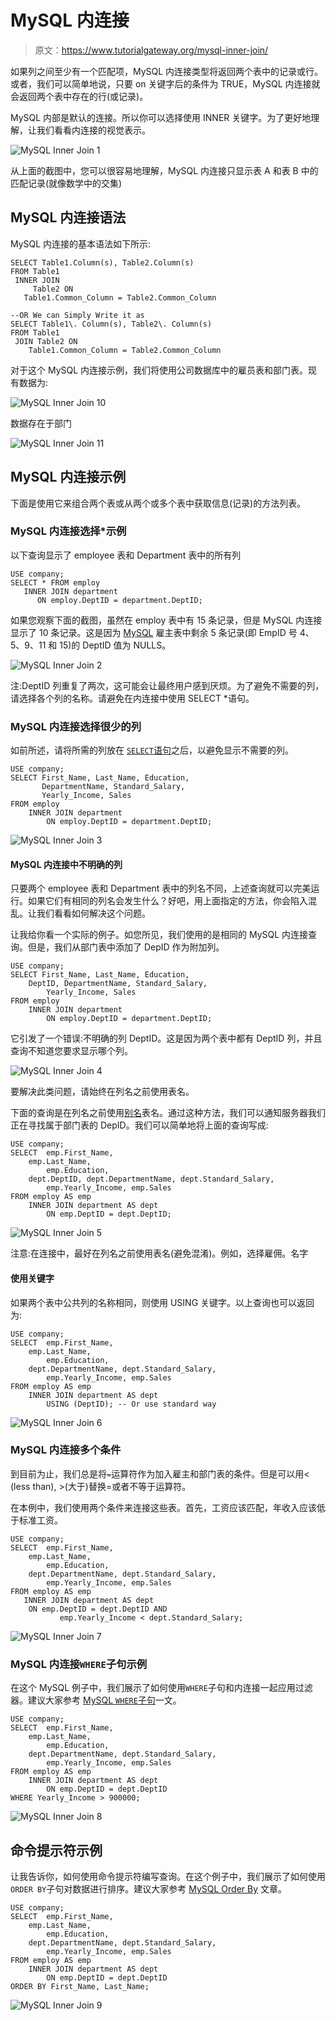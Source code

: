 # MySQL 内连接

> 原文：<https://www.tutorialgateway.org/mysql-inner-join/>

如果列之间至少有一个匹配项，MySQL 内连接类型将返回两个表中的记录或行。或者，我们可以简单地说，只要 on 关键字后的条件为 TRUE，MySQL 内连接就会返回两个表中存在的行(或记录)。

MySQL 内部是默认的连接。所以你可以选择使用 INNER 关键字。为了更好地理解，让我们看看内连接的视觉表示。

![MySQL Inner Join 1](img/bed1130fab24a1306faf96f98d26b61f.png)

从上面的截图中，您可以很容易地理解，MySQL 内连接只显示表 A 和表 B 中的匹配记录(就像数学中的交集)

## MySQL 内连接语法

MySQL 内连接的基本语法如下所示:

```
SELECT Table1.Column(s), Table2.Column(s)
FROM Table1
 INNER JOIN
     Table2 ON
   Table1.Common_Column = Table2.Common_Column

--OR We can Simply Write it as
SELECT Table1\. Column(s), Table2\. Column(s)
FROM Table1
 JOIN Table2 ON
    Table1.Common_Column = Table2.Common_Column
```

对于这个 MySQL 内连接示例，我们将使用公司数据库中的雇员表和部门表。现有数据为:

![MySQL Inner Join 10](img/5ba27a991d464466543acca0423744d9.png)

数据存在于部门

![MySQL Inner Join 11](img/7bd8e584e71b48a9910f4ba758920d7b.png)

## MySQL 内连接示例

下面是使用它来组合两个表或从两个或多个表中获取信息(记录)的方法列表。

### MySQL 内连接选择*示例

以下查询显示了 employee 表和 Department 表中的所有列

```
USE company;
SELECT * FROM employ
   INNER JOIN department
      ON employ.DeptID = department.DeptID;
```

如果您观察下面的截图，虽然在 employ 表中有 15 条记录，但是 MySQL 内连接显示了 10 条记录。这是因为 [MySQL](https://www.tutorialgateway.org/mysql-tutorial/) 雇主表中剩余 5 条记录(即 EmpID 号 4、5、9、11 和 15)的 DeptID 值为 NULLS。

![MySQL Inner Join 2](img/c089c4f4d7be9ea602b1b9d1a71204ea.png)

注:DeptID 列重复了两次，这可能会让最终用户感到厌烦。为了避免不需要的列，请选择各个列的名称。请避免在内连接中使用 SELECT *语句。

### MySQL 内连接选择很少的列

如前所述，请将所需的列放在 [`SELECT`语句](https://www.tutorialgateway.org/mysql-select-statement/)之后，以避免显示不需要的列。

```
USE company;
SELECT First_Name, Last_Name, Education, 
       DepartmentName, Standard_Salary,
       Yearly_Income, Sales
FROM employ
	INNER JOIN department
		ON employ.DeptID = department.DeptID;
```

![MySQL Inner Join 3](img/ca26ebd4130f50ebbaadc526064e2753.png)

#### MySQL 内连接中不明确的列

只要两个 employee 表和 Department 表中的列名不同，上述查询就可以完美运行。如果它们有相同的列名会发生什么？好吧，用上面指定的方法，你会陷入混乱。让我们看看如何解决这个问题。

让我给你看一个实际的例子。如您所见，我们使用的是相同的 MySQL 内连接查询。但是，我们从部门表中添加了 DepID 作为附加列。

```
USE company;
SELECT First_Name, Last_Name, Education, 
	DeptID, DepartmentName, Standard_Salary,
        Yearly_Income, Sales
FROM employ
	INNER JOIN department
		ON employ.DeptID = department.DeptID;
```

它引发了一个错误:不明确的列 DeptID。这是因为两个表中都有 DeptID 列，并且查询不知道您要求显示哪个列。

![MySQL Inner Join 4](img/186bae579fe09495920bac8644e4adc3.png)

要解决此类问题，请始终在列名之前使用表名。

下面的查询是在列名之前使用[别名](https://www.tutorialgateway.org/mysql-alias/)表名。通过这种方法，我们可以通知服务器我们正在寻找属于部门表的 DepID。我们可以简单地将上面的查询写成:

```
USE company;
SELECT  emp.First_Name, 
	emp.Last_Name, 
        emp.Education, 
	dept.DeptID, dept.DepartmentName, dept.Standard_Salary,
        emp.Yearly_Income, emp.Sales
FROM employ AS emp
	INNER JOIN department AS dept
		ON emp.DeptID = dept.DeptID;
```

![MySQL Inner Join 5](img/42e49f007e087365f863f8bbdf5dce34.png)

注意:在连接中，最好在列名之前使用表名(避免混淆)。例如，选择雇佣。名字

#### 使用关键字

如果两个表中公共列的名称相同，则使用 USING 关键字。以上查询也可以返回为:

```
USE company;
SELECT  emp.First_Name, 
	emp.Last_Name, 
        emp.Education, 
	dept.DepartmentName, dept.Standard_Salary,
        emp.Yearly_Income, emp.Sales
FROM employ AS emp
	INNER JOIN department AS dept
		USING (DeptID); -- Or use standard way
```

![MySQL Inner Join 6](img/4942e948e0d203c91ba764e2d9f2ab5a.png)

### MySQL 内连接多个条件

到目前为止，我们总是将`=`运算符作为加入雇主和部门表的条件。但是可以用< (less than), >(大于)替换=或者不等于运算符。

在本例中，我们使用两个条件来连接这些表。首先，工资应该匹配，年收入应该低于标准工资。

```
USE company;
SELECT  emp.First_Name, 
	emp.Last_Name, 
        emp.Education, 
	dept.DepartmentName, dept.Standard_Salary,
        emp.Yearly_Income, emp.Sales
FROM employ AS emp
   INNER JOIN department AS dept
	ON emp.DeptID = dept.DeptID AND
           emp.Yearly_Income < dept.Standard_Salary;
```

![MySQL Inner Join 7](img/288e78557887b1efdda92c9aa569a362.png)

### MySQL 内连接`WHERE`子句示例

在这个 MySQL 例子中，我们展示了如何使用`WHERE`子句和内连接一起应用过滤器。建议大家参考 [MySQL `WHERE`子句](https://www.tutorialgateway.org/mysql-where-clause/)一文。

```
USE company;
SELECT  emp.First_Name, 
	emp.Last_Name, 
        emp.Education, 
	dept.DepartmentName, dept.Standard_Salary,
        emp.Yearly_Income, emp.Sales
FROM employ AS emp
	INNER JOIN department AS dept
		ON emp.DeptID = dept.DeptID
WHERE Yearly_Income > 900000;
```

![MySQL Inner Join 8](img/1a7185ffa284fe9edf80cd7a3b6fa520.png)

## 命令提示符示例

让我告诉你，如何使用命令提示符编写查询。在这个例子中，我们展示了如何使用 `ORDER BY`子句对数据进行排序。建议大家参考 [MySQL Order By](https://www.tutorialgateway.org/mysql-order-by/) 文章。

```
USE company;
SELECT  emp.First_Name, 
	emp.Last_Name, 
        emp.Education, 
	dept.DepartmentName, dept.Standard_Salary,
        emp.Yearly_Income, emp.Sales
FROM employ AS emp
	INNER JOIN department AS dept
		ON emp.DeptID = dept.DeptID
ORDER BY First_Name, Last_Name;
```

![MySQL Inner Join 9](img/c2108a9b664970f7af70bf563a107963.png)